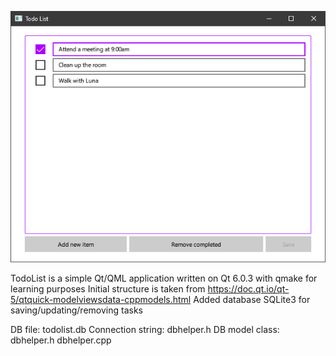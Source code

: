 ![GUI Todo List](https://github.com/huserman/qt-todolist/blob/main/app-screenshot.png?raw=true)

TodoList is a simple Qt/QML application written on Qt 6.0.3 with qmake for learning purposes
Initial structure is taken from https://doc.qt.io/qt-5/qtquick-modelviewsdata-cppmodels.html
Added database SQLite3 for saving/updating/removing tasks

DB file: todolist.db
Connection string: dbhelper.h
DB model class: dbhelper.h dbhelper.cpp
